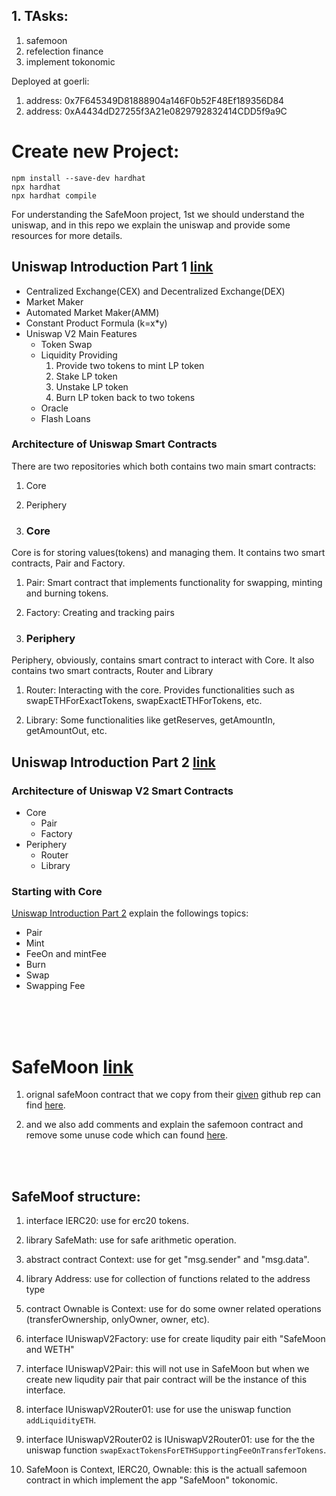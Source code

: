 
## 1. TAsks:
1. safemoon
2. refelection finance
3. implement tokonomic


Deployed at goerli:
1. address: 0x7F645349D81888904a146F0b52F48Ef189356D84
2. address: 0xA4434dD27255f3A21e0829792832414CDD5f9a9C

# Create new Project:

``` 
npm install --save-dev hardhat
npx hardhat
npx hardhat compile
```

For understanding the SafeMoon project, 1st we should understand the uniswap, and in this repo we explain the uniswap and provide some resources for more details.

## Uniswap Introduction Part 1 [link](https://medium.com/@gregshen0925/decentralized-exchange-intro-3ab7c3937041)

- Centralized Exchange(CEX) and Decentralized Exchange(DEX)
- Market Maker
- Automated Market Maker(AMM)
- Constant Product Formula (k=x*y)
- Uniswap V2 Main Features
    - Token Swap
    - Liquidity Providing
        1. Provide two tokens to mint LP token
        2. Stake LP token
        3. Unstake LP token
        4. Burn LP token back to two tokens
    - Oracle
    - Flash Loans


### Architecture of Uniswap Smart Contracts
There are two repositories which both contains two main smart contracts:
1. Core
2. Periphery
        
1. ### Core
Core is for storing values(tokens) and managing them. It contains two smart contracts, Pair and Factory.

1. Pair: 
Smart contract that implements functionality for swapping, minting and burning tokens.

2. Factory: 
Creating and tracking pairs

2. ### Periphery
Periphery, obviously, contains smart contract to interact with Core. It also contains two smart contracts, Router and Library

1. Router: 
Interacting with the core. Provides functionalities such as swapETHForExactTokens, swapExactETHForTokens, etc.

2. Library: 
Some functionalities like getReserves, getAmountIn, getAmountOut, etc.


## Uniswap Introduction Part 2 [link](https://medium.com/coinmonks/uniswap-introduction-2-c60e66530e68)

### Architecture of Uniswap V2 Smart Contracts
- Core
    - Pair
    - Factory
- Periphery
    - Router
    - Library

### Starting with Core
[Uniswap Introduction Part 2](https://medium.com/coinmonks/uniswap-introduction-2-c60e66530e68)
 explain the followings topics:

- Pair
- Mint
- FeeOn and mintFee
- Burn
- Swap
- Swapping Fee

<br>
<br>
<br>


# SafeMoon [link](https://github.com/safemoonprotocol/Safemoon.sol/blob/main/Safemoon.sol)

1. orignal safeMoon contract that we copy from their 
[given](https://github.com/safemoonprotocol/Safemoon.sol/blob/main/Safemoon.sol) 
github rep can find [here](./contracts/SafeMoon.sol).

2. and we also add comments and explain the safemoon contract and remove some unuse code which can found [here](./contracts/SafeMoon_with_Comments.sol).

<br>
<br>

## SafeMoof structure:
1. interface IERC20: use for erc20 tokens.
2. library SafeMath: use for safe arithmetic operation.
3. abstract contract Context:  use for get "msg.sender" and "msg.data".
4. library Address: use for collection of functions related to the address type
5. contract Ownable is Context: use for do some owner related operations (transferOwnership, onlyOwner, owner, etc).
6. interface IUniswapV2Factory: use for create liqudity pair eith "SafeMoon and WETH" 
7. interface IUniswapV2Pair: this will not use in SafeMoon but when we create new liqudity pair that pair contract will be the instance of this interface.

8. interface IUniswapV2Router01: use for use the uniswap function `addLiquidityETH`.
9. interface IUniswapV2Router02 is IUniswapV2Router01: use for the the uniswap function `swapExactTokensForETHSupportingFeeOnTransferTokens`.


10. SafeMoon is Context, IERC20, Ownable: this is the actuall safemoon contract in which implement the app "SafeMoon" tokonomic.


